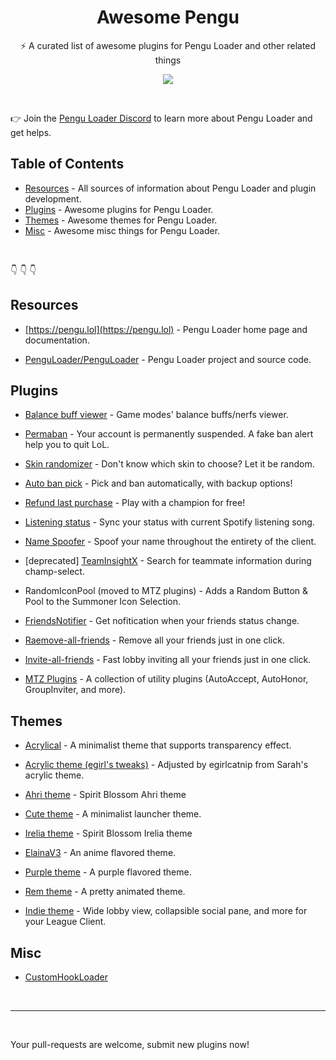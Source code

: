 <h1 align=center>Awesome Pengu</h1>

<p align="center">
  ⚡️ A curated list of awesome plugins for Pengu Loader and other related things
</p>

<p align="center">
  <img src="https://awesome.re/badge-flat.svg" />
</p>

<br>

👉 Join the [Pengu Loader Discord](https://chat.pengu.lol) to learn more about Pengu Loader and get helps.

## Table of Contents

* [Resources](#resources) - All sources of information about Pengu Loader and plugin development.
* [Plugins](#plugins) - Awesome plugins for Pengu Loader.
* [Themes](#themes) - Awesome themes for Pengu Loader.
* [Misc](#misc) - Awesome misc things for Pengu Loader.

<br>

👇 👇 👇

## Resources

* [https://pengu.lol](https://pengu.lol) - Pengu Loader home page and documentation.

* [PenguLoader/PenguLoader](https://github.com/PenguLoader/PenguLoader) - Pengu Loader project and source code.

## Plugins

* [Balance buff viewer](https://github.com/nomi-san/balance-buff-viewer) - Game modes' balance buffs/nerfs viewer.

* [Permaban](https://github.com/nomi-san/permaban-plugin) - Your account is permanently suspended. A fake ban alert help you to quit LoL.

* [Skin randomizer](https://github.com/DmitryFisk/pengu-skin-randomizer) -  Don't know which skin to choose? Let it be random.

* [Auto ban pick](https://github.com/controlado/auto-champion-select) - Pick and ban automatically, with backup options!

* [Refund last purchase](https://github.com/controlado/refund-last-purchase) - Play with a champion for free!

* [Listening status](https://github.com/iIlusion/league-loader-plugins/tree/main/ListeningStatus) - Sync your status with current Spotify listening song.

* [Name Spoofer](https://github.com/iIlusion/league-loader-plugins/tree/main/NameSpoofer) - Spoof your name throughout the entirety of the client.

* [deprecated] [TeamInsightX](https://github.com/LightningSw/TeamInsightX) - Search for teammate information during champ-select.

* RandomIconPool (moved to MTZ plugins) - Adds a Random Button & Pool to the Summoner Icon Selection.

* [FriendsNotifier](https://github.com/iIlusion/FriendsNotifier) - Get nofitication when your friends status change.

* [Raemove-all-friends](https://github.com/feelsz1n/Pengu-Plugins/tree/main/remove-all-friends) - Remove all your friends just in one click.

* [Invite-all-friends](https://github.com/Elaina69/Invite-all-friends) - Fast lobby inviting all your friends just in one click.

* [MTZ Plugins](https://github.com/MashToolZ/PenguPlugins) - A collection of utility plugins (AutoAccept, AutoHonor, GroupInviter, and more). 

## Themes

* [Acrylical](https://github.com/PrincessAkira/league-launcher-theme/tree/main/Acrylical) - A minimalist theme that supports transparency effect.

* [Acrylic theme (egirl's tweaks)](https://github.com/egirlcatnip/acrylic-league-theme) - Adjusted by egirlcatnip from Sarah's acrylic theme.

* [Ahri theme](https://github.com/nomi-san/ahri-theme) - Spirit Blossom Ahri theme

* [Cute theme](https://github.com/PrincessAkira/league-launcher-theme/tree/main/Cute) - A minimalist launcher theme.

* [Irelia theme](https://github.com/rumi-chan/LeagueThemes/tree/main/Irelia-theme) - Spirit Blossom Irelia theme

* [ElainaV3](https://github.com/Elaina69/Elaina-V3) - An anime flavored theme.

* [Purple theme](https://github.com/floyare/league-purple-theme) - A purple flavored theme.

* [Rem theme](https://github.com/teisseire117/league-loader-plugins) - A pretty animated theme.

* [Indie theme](https://github.com/nomi-san/indie-theme) - Wide lobby view, collapsible social pane, and more for your League Client.

## Misc

* [CustomHookLoader](https://github.com/BakaFT/CustomHookLoader)

<br>

---

<br>

Your pull-requests are welcome, submit new plugins now!
